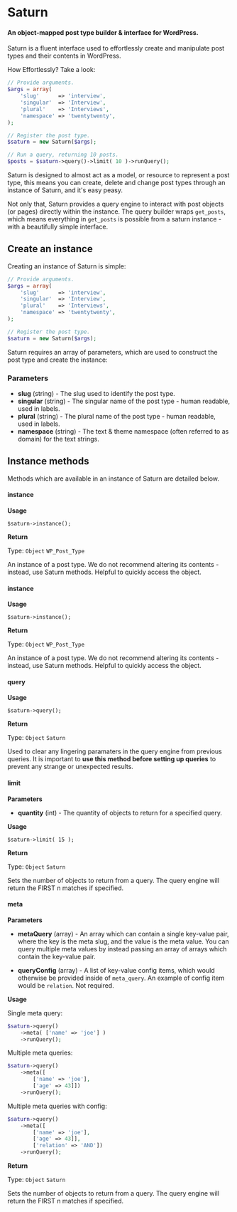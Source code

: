# Saturn
#### An object-mapped post type builder &amp; interface for WordPress.

Saturn is a fluent interface used to effortlessly create and manipulate post types and their contents in WordPress.

How Effortlessly? Take a look:

```php
// Provide arguments.
$args = array(
    'slug'      => 'interview',
    'singular'  => 'Interview',
    'plural'    => 'Interviews',
    'namespace' => 'twentytwenty',
);

// Register the post type.
$saturn = new Saturn($args);

// Run a query, returning 10 posts.
$posts = $saturn->query()->limit( 10 )->runQuery();
```

Saturn is designed to almost act as a model, or resource to represent a post type, this means you can create,
 delete and change post types through an instance of Saturn, and it's easy peasy.
 
Not only that, Saturn provides a query engine to interact with post objects (or pages) directly within the instance. 
The query builder wraps `get_posts`, which means everything in `get_posts` is possible from a saturn instance - with 
a beautifully simple interface. 

## Create an instance
Creating an instance of Saturn is simple:
```php
// Provide arguments.
$args = array(
    'slug'      => 'interview',
    'singular'  => 'Interview',
    'plural'    => 'Interviews',
    'namespace' => 'twentytwenty',
);

// Register the post type.
$saturn = new Saturn($args);
```

Saturn requires an array of parameters, which are used to construct the post type and create the instance:

### Parameters
- **slug** (string) - The slug used to identify the post type.
- **singular**  (string) - The singular name of the post type - human readable, used in labels.
- **plural**  (string) - The plural name of the post type - human readable, used in labels.
- **namespace** (string) - The text & theme namespace (often referred to as domain) for the text strings.

## Instance methods
Methods which are available in an instance of Saturn are detailed below.

#### instance

**Usage** 

`$saturn->instance();`

**Return** 

Type: `Object` `WP_Post_Type`

An instance of a post type. We do not recommend altering its contents - instead, use Saturn methods. Helpful to quickly 
access the object.


#### instance

**Usage** 

`$saturn->instance();`

**Return** 

Type: `Object` `WP_Post_Type`

An instance of a post type. We do not recommend altering its contents - instead, use Saturn methods. Helpful to quickly 
access the object.

#### query

**Usage** 

`$saturn->query();`

**Return** 

Type: `Object` `Saturn`

Used to clear any lingering paramaters in the query engine from previous queries. It is important to **use this method
before setting up queries** to prevent any strange or unexpected results.

#### limit

**Parameters** 
- **quantity** (int) - The quantity of objects to return for a specified query.

**Usage** 

`$saturn->limit( 15 );`

**Return** 

Type: `Object` `Saturn`

Sets the number of objects to return from a query. The query engine will return the FIRST n matches if specified.


#### meta

**Parameters** 
- **metaQuery** (array) - An array which can contain a single key-value pair, where the key is the meta slug, and the 
value is the meta value. You can query multiple meta values by instead passing an array of arrays which contain the 
key-value pair.

- **queryConfig** (array) - A list of key-value config items, which would otherwise be provided inside of `meta_query`.
An example of config item would be `relation`. Not required.

**Usage** 

Single meta query:
```php
$saturn->query()
    ->meta( ['name' => 'joe'] )
    ->runQuery();
```


Multiple meta queries:
```php
$saturn->query()
    ->meta([
        ['name' => 'joe'],
        ['age' => 43]])
    ->runQuery();
```

Multiple meta queries with config:
```php
$saturn->query()
    ->meta([
        ['name' => 'joe'],
        ['age' => 43]],
        ['relation' => 'AND'])
    ->runQuery();
```

**Return** 

Type: `Object` `Saturn`

Sets the number of objects to return from a query. The query engine will return the FIRST n matches if specified.